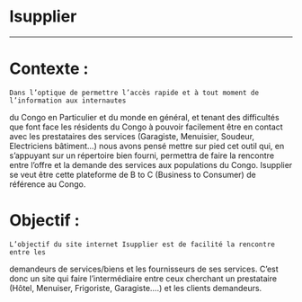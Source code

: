 # Isupplier
---
# Contexte :
    Dans l’optique de permettre l’accès rapide et à tout moment de l’information aux internautes
du Congo en Particulier et du monde en général, et tenant des difficultés que font face les
résidents du Congo à pouvoir facilement être en contact avec les prestataires des services
(Garagiste, Menuisier, Soudeur, Electriciens bâtiment…) nous avons pensé mettre sur pied cet
outil qui, en s’appuyant sur un répertoire bien fourni, permettra de faire la rencontre entre
l’offre et la demande des services aux populations du Congo. Isupplier se veut être cette
plateforme de B to C (Business to Consumer) de référence au Congo.

# Objectif : 
    L’objectif du site internet Isupplier est de facilité la rencontre entre les
demandeurs de services/biens et les fournisseurs de ses services.
C’est donc un site qui faire l’intermédiaire entre ceux cherchant un prestataire (Hôtel,
Menuiser, Frigoriste, Garagiste….) et les clients demandeurs.